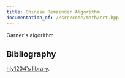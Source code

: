 ```yaml
---
title: Chinese Remainder Algorithm
documentation_of: //src/code/math/crt.hpp
---
```


Garner's algorithm

## Bibliography

[hly1204's library](https://hly1204.github.io/library/math/cra.hpp).
